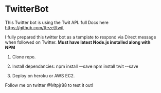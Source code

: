 # TwitterBot

This Twitter bot is using the Twit API. full Docs here https://github.com/ttezel/twit

I fully prepared this twitter bot as a template to respond via Direct message when followed on Twitter.
**Must have latest Node.js installed along with NPM**

1) Clone repo.
2) Install dependancies:
   npm install --save
   npm install twit --save
   
3) Deploy on heroku or AWS EC2.
 
 Follow me on twitter @Mtpjr88 to test it out! 

